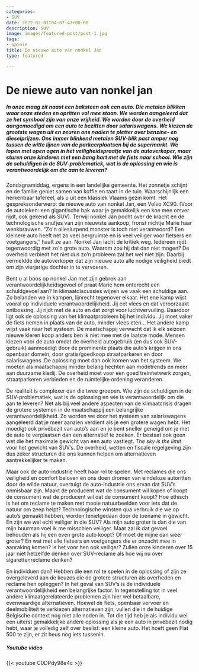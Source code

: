 ```yaml
---
categories:
- SUV
date: 2022-02-01T04:07:47+00:00
description: SUV
image: images/featured-post/post-1.jpg
tags:
- opinie
title: De nieuwe auto van nonkel Jan
type: featured

---
```

# De niewe auto van nonkel jan

##### **In onze maag zit naast een baksteen ook een auto. Die metalen blikken waar onze steden en opritten vol mee staan. We worden aangeleerd dat ze het symbool zijn van onze vrijheid. We worden door de overheid aangemoedigd om een auto te bezitten door salariswagens. We kiezen de grootste wagen uit en zeuren ons nadien te pletter over benzine- en dieselprijzen. Ons immer blinkend metalen SUV-blik past amper nog tussen de witte lijnen van de parkeerplaatsen bij de supermarkt. We lopen met open ogen in het veiligheidspraatje van de autoverkoper, maar sturen onze kinderen met een bang hart met de fiets naar school. Wie zijn de schuldigen in de SUV-problematiek, wat is de oplossing en wie is verantwoordelijk om die aan te leveren?**

Zondagnamiddag, ergens in een landelijke gemeente. Het zonnetje schijnt en de familie geniet samen van koffie en taart in de tuin. Waarschijnlijk een herkenbaar tafereel, als u uit een klassiek Vlaams gezin komt. Het gespreksonderwerp: de nieuwe auto van nonkel Jan, een Volvo XC90. (Voor de autoleken: een gigantische bak waar je gemakkelijk een koe mee omver rijdt, ook gekend als SUV). Terwijl nonkel Jan pocht over de kracht en de technologische snufjes van zijn nieuwste aankoop, fronst nichtje Marie haar wenkbrauwen. “Zo'n olieslurpend monster is toch niet verantwoord? Een kleinere auto heeft net zo veel bergruimte en is veel veiliger voor fietsers en voetgangers,” haalt ze aan. Nonkel Jan lacht de kritiek weg. Iedereen rijdt tegenwoordig met zo'n grote auto. Waarom zou hij dat dan niet mogen? De overheid verbiedt het niet dus zo’n probleem zal het wel niet zijn. Daarbij vermeldde de autoverkoper dat zijn nieuwe auto alle nodige veiligheid biedt om zijn vierjarige dochter in te vervoeren.

Bent u al boos op nonkel Jan met zijn gebrek aan verantwoordelijkheidsgevoel of praat Marie hem onterecht een schuldgevoel aan? In klimaatdiscussies wijzen we vaak een schuldige aan. Zo belanden we in kampen, lijnrecht tegenover elkaar. Het ene kamp wijst vooral op individuele verantwoordelijkheid. Jij eet vlees en dat veroorzaakt ontbossing. Jij rijdt met de auto en dat zorgt voor luchtvervuiling. Daardoor ligt ook de oplossing van het klimaatprobleem bij het individu. Jij moet vaker de fiets nemen in plaats van de auto, minder vlees eten... Het andere kamp wijst vaak naar het systeem. De maatschappij verwacht dat ik elk seizoen nieuwe kleren koop anders ben ik niet mee met de laatste mode. Mensen kiezen voor de auto omdat de overheid autogebruik (en dus ook SUV-gebruik) aanmoedigt door de prominente plaats die auto’s krijgen in ons openbaar domein, door gratis/goedkoop straatparkeren en door salariswagens. De oplossing moet dan ook komen van het systeem. We moeten als maatschappij minder belang hechten aan modetrends en meer aan duurzame kledij. De overheid moet voor een goed treinnetwerk zorgen, straatparkeren verbieden en de ruimtelijke ordening veranderen.

De realiteit is complexer dan die twee groepen. Wie zijn de schuldigen in de SUV-problematiek, wat is de oplossing en wie is verantwoordelijk om die aan te leveren? Net als bij veel andere aspecten van de klimaatcrisis dragen de grotere systemen in de maatschappij een belangrijke verantwoordelijkheid. Zo worden we door het systeem van salariswagens aangeleerd dat je meer aanzien verdient als je een grotere wagen hebt. Het moedigt ook privébezit van auto’s aan en je bent sneller geneigd om je met de auto te verplaatsen dan een alternatief te zoeken. Er bestaat ook geen wet die het maximale gewicht van een auto vastlegt. _The sky is the limit_ voor het gewicht van SUV’s. De overheid, wetten en fiscale regelgeving zijn dus zeker structuren die ons kunnen helpen om alternatieven aantrekkelijker te maken.

Maar ook de auto-industrie heeft haar rol te spelen. Met reclames die ons veiligheid en comfort beloven en ons doen dromen van eindeloze autoritten door de wilde natuur, overtuigt de auto-industrie ons ervan dat SUV’s onmisbaar zijn. Maakt de producent wat de consument wil kopen of koopt de consument wat de producent wil dat de consument koopt? Hoe ethisch is het om reclame te maken met mooie natuurbeelden voor iets dat de natuur om zeep helpt? Technologische winsten qua verbruik die we op auto’s gemaakt hebben, worden tenietgedaan door de toename in gewicht. En zijn we wel echt veiliger in die SUV? Als mijn auto groter is dan die van mijn buurman voel ik me misschien veiliger. Maar zal ik dat gevoel behouden als hij een even grote auto koopt? Of moet de mijne dan weer groter? En wat met alle fietsers en voetgangers die er onzacht mee in aanraking komen? Is het voor hen ook veiliger? Zullen onze kinderen over 15 jaar niet hetzelfde denken over SUV-reclame als hoe wij nu over sigarettenreclame denken?

En individuen dan? Hebben die een rol te spelen in de oplossing of zijn ze overgeleverd aan de keuzes die de grotere structuren als overheden en reclame hen opleggen? In het geval van SUV’s is de individuele verantwoordelijkheid een belangrijke factor. In tegenstelling tot in veel andere klimaatgerelateerde problemen zijn hier wel betaalbare, evenwaardige alternatieven. Hoewel de fiets, openbaar vervoer en deelmobiliteit te verkiezen alternatieven zijn, vullen die in de huidige Belgische context nog niet alle noden in. Tot die tijd heb je als individu wel een uiterst gemakkelijke andere oplossing als je een auto in privébezit nodig hebt, waar je volledig zelf over beslist: een kleine auto. Het hoeft geen Fiat 500 te zijn, er zit heus nog iets tussenin.

##### Youtube video

{{< youtube C0DPdy98e4c >}}